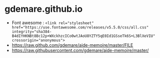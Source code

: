 # gdemare.github.io

* Font awesome : `<link rel="stylesheet" href="https://use.fontawesome.com/releases/v5.5.0/css/all.css" integrity="sha384-B4dIYHKNBt8Bc12p+WXckhzcICo0wtJAoU8YZTY5qE0Id1GSseTk6S+L3BlXeVIU" crossorigin="anonymous">`
* https://raw.github.com/gdemare/aide-memoire/master/FILE
* https://raw.githubusercontent.com/gdemare/aide-memoire/master/

